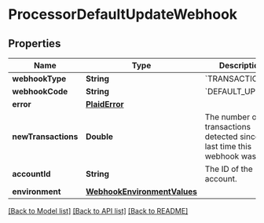 # ProcessorDefaultUpdateWebhook

## Properties
Name | Type | Description | Notes
------------ | ------------- | ------------- | -------------
**webhookType** | **String** | &#x60;TRANSACTIONS&#x60; | 
**webhookCode** | **String** | &#x60;DEFAULT_UPDATE&#x60; | 
**error** | [**PlaidError**](PlaidError.md) |  | [optional] 
**newTransactions** | **Double** | The number of new transactions detected since the last time this webhook was fired. | 
**accountId** | **String** | The ID of the account. | 
**environment** | [**WebhookEnvironmentValues**](WebhookEnvironmentValues.md) |  | 

[[Back to Model list]](../README.md#documentation-for-models) [[Back to API list]](../README.md#documentation-for-api-endpoints) [[Back to README]](../README.md)


